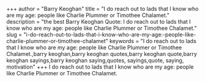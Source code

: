 +++
author = "Barry Keoghan"
title = "I do reach out to lads that I know who are my age: people like Charlie Plummer or Timothee Chalamet."
description = "the best Barry Keoghan Quote: I do reach out to lads that I know who are my age: people like Charlie Plummer or Timothee Chalamet."
slug = "i-do-reach-out-to-lads-that-i-know-who-are-my-age:-people-like-charlie-plummer-or-timothee-chalamet"
keywords = "I do reach out to lads that I know who are my age: people like Charlie Plummer or Timothee Chalamet.,barry keoghan,barry keoghan quotes,barry keoghan quote,barry keoghan sayings,barry keoghan saying,quotes, sayings,quote, saying, motivation"
+++
I do reach out to lads that I know who are my age: people like Charlie Plummer or Timothee Chalamet.
